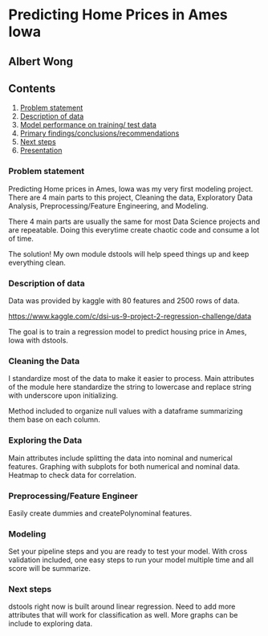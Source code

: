 
# Predicting Home Prices in Ames Iowa
## Albert Wong

## Contents

1. [Problem statement](#Problem-statement)
2. [Description of data](#Description-of-data)
3. [Model performance on training/ test data](#Model-performance-on-training-and-test-data)
4. [Primary findings/conclusions/recommendations](#Primary-findings-conclusions-recommendations)
5. [Next steps](#Next-steps)
6. [Presentation](#Presentation-Prompt)


### Problem statement

Predicting Home prices in Ames, Iowa was my very first modeling project. There are 4 main parts to this project, Cleaning the data, Exploratory Data Analysis, Preprocessing/Feature Engineering, and Modeling.

There 4 main parts are usually the same for most Data Science projects and are repeatable. Doing this everytime create chaotic code and consume a lot of time.

The solution! My own module dstools will help speed things up and keep everything clean.

### Description of data

Data was provided by kaggle with 80 features and 2500 rows of data.

https://www.kaggle.com/c/dsi-us-9-project-2-regression-challenge/data    

The goal is to train a regression model to predict housing price in Ames, Iowa with dstools.

### Cleaning the Data

I standardize most of the data to make it easier to process. Main attributes of the module here standardize the string to lowercase and replace string with underscore upon initializing.

Method included to organize null values with a dataframe summarizing them base on each column.

### Exploring the Data

Main attributes include splitting the data into nominal and numerical features. Graphing with subplots for both numerical and nominal data. Heatmap to check data for correlation. 

### Preprocessing/Feature Engineer

Easily create dummies and createPolynominal features.

### Modeling

Set your pipeline steps and you are ready to test your model. With cross validation included, one easy steps to run your model multiple time and all score will be summarize.


### Next steps

dstools right now is built around linear regression. Need to add more attributes that will work for classification as well. More graphs can be include to exploring data.
